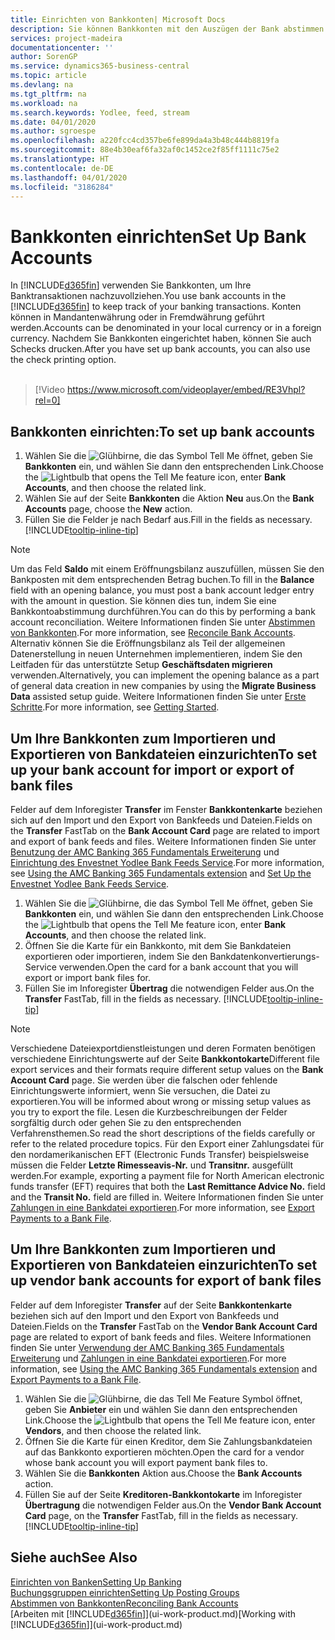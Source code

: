 ```yaml
---
title: Einrichten von Bankkonten| Microsoft Docs
description: Sie können Bankkonten mit den Auszügen der Bank abstimmen.
services: project-madeira
documentationcenter: ''
author: SorenGP
ms.service: dynamics365-business-central
ms.topic: article
ms.devlang: na
ms.tgt_pltfrm: na
ms.workload: na
ms.search.keywords: Yodlee, feed, stream
ms.date: 04/01/2020
ms.author: sgroespe
ms.openlocfilehash: a220fcc4cd357be6fe899da4a3b48c444b8819fa
ms.sourcegitcommit: 88e4b30eaf6fa32af0c1452ce2f85ff1111c75e2
ms.translationtype: HT
ms.contentlocale: de-DE
ms.lasthandoff: 04/01/2020
ms.locfileid: "3186284"
---
```

# <a name="set-up-bank-accounts"></a><span data-ttu-id="f12d6-103">Bankkonten einrichten</span><span class="sxs-lookup"><span data-stu-id="f12d6-103">Set Up Bank Accounts</span></span>
<span data-ttu-id="f12d6-104">In [!INCLUDE[d365fin](includes/d365fin_md.md)] verwenden Sie Bankkonten, um Ihre Banktransaktionen nachzuvollziehen.</span><span class="sxs-lookup"><span data-stu-id="f12d6-104">You use bank accounts in the [!INCLUDE[d365fin](includes/d365fin_md.md)] to keep track of your banking transactions.</span></span> <span data-ttu-id="f12d6-105">Konten können in Mandantenwährung oder in Fremdwährung geführt werden.</span><span class="sxs-lookup"><span data-stu-id="f12d6-105">Accounts can be denominated in your local currency or in a foreign currency.</span></span> <span data-ttu-id="f12d6-106">Nachdem Sie Bankkonten eingerichtet haben, können Sie auch Schecks drucken.</span><span class="sxs-lookup"><span data-stu-id="f12d6-106">After you have set up bank accounts, you can also use the check printing option.</span></span><br><br>  

> [!Video https://www.microsoft.com/videoplayer/embed/RE3Vhpl?rel=0]

## <a name="to-set-up-bank-accounts"></a><span data-ttu-id="f12d6-107">Bankkonten einrichten:</span><span class="sxs-lookup"><span data-stu-id="f12d6-107">To set up bank accounts</span></span>
1. <span data-ttu-id="f12d6-108">Wählen Sie die ![Glühbirne, die das Symbol Tell Me](media/ui-search/search_small.png "Was möchten Sie tun?") öffnet, geben Sie **Bankkonten** ein, und wählen Sie dann den entsprechenden Link.</span><span class="sxs-lookup"><span data-stu-id="f12d6-108">Choose the ![Lightbulb that opens the Tell Me feature](media/ui-search/search_small.png "Tell me what you want to do") icon, enter **Bank Accounts**, and then choose the related link.</span></span>
2. <span data-ttu-id="f12d6-109">Wählen Sie auf der Seite **Bankkonten** die Aktion **Neu** aus.</span><span class="sxs-lookup"><span data-stu-id="f12d6-109">On the **Bank Accounts** page, choose the **New** action.</span></span>
3. <span data-ttu-id="f12d6-110">Füllen Sie die Felder je nach Bedarf aus.</span><span class="sxs-lookup"><span data-stu-id="f12d6-110">Fill in the fields as necessary.</span></span> [!INCLUDE[tooltip-inline-tip](includes/tooltip-inline-tip_md.md)]

> [!NOTE]
> <span data-ttu-id="f12d6-111">Um das Feld **Saldo** mit einem Eröffnungsbilanz auszufüllen, müssen Sie den Bankposten mit dem entsprechenden Betrag buchen.</span><span class="sxs-lookup"><span data-stu-id="f12d6-111">To fill in the **Balance** field with an opening balance, you must post a bank account ledger entry with the amount in question.</span></span> <span data-ttu-id="f12d6-112">Sie können dies tun, indem Sie eine Bankkontoabstimmung durchführen.</span><span class="sxs-lookup"><span data-stu-id="f12d6-112">You can do this by performing a bank account reconciliation.</span></span> <span data-ttu-id="f12d6-113">Weitere Informationen finden Sie unter [Abstimmen von Bankkonten](bank-how-reconcile-bank-accounts-separately.md).</span><span class="sxs-lookup"><span data-stu-id="f12d6-113">For more information, see [Reconcile Bank Accounts](bank-how-reconcile-bank-accounts-separately.md).</span></span> <span data-ttu-id="f12d6-114">Alternativ können Sie die Eröffnungsbilanz als Teil der allgemeinen Datenerstellung in neuen Unternehmen implementieren, indem Sie den Leitfaden für das unterstützte Setup **Geschäftsdaten migrieren** verwenden.</span><span class="sxs-lookup"><span data-stu-id="f12d6-114">Alternatively, you can implement the opening balance as a part of general data creation in new companies by using the **Migrate Business Data** assisted setup guide.</span></span> <span data-ttu-id="f12d6-115">Weitere Informationen finden Sie unter [Erste Schritte](product-get-started.md).</span><span class="sxs-lookup"><span data-stu-id="f12d6-115">For more information, see [Getting Started](product-get-started.md).</span></span>

## <a name="to-set-up-your-bank-account-for-import-or-export-of-bank-files"></a><span data-ttu-id="f12d6-116">Um Ihre Bankkonten zum Importieren und Exportieren von Bankdateien einzurichten</span><span class="sxs-lookup"><span data-stu-id="f12d6-116">To set up your bank account for import or export of bank files</span></span>
<span data-ttu-id="f12d6-117">Felder auf dem Inforegister **Transfer** im Fenster **Bankkontenkarte** beziehen sich auf den Import und den Export von Bankfeeds und Dateien.</span><span class="sxs-lookup"><span data-stu-id="f12d6-117">Fields on the **Transfer** FastTab on the **Bank Account Card** page are related to import and export of bank feeds and files.</span></span> <span data-ttu-id="f12d6-118">Weitere Informationen finden Sie unter [Benutzung der AMC Banking 365 Fundamentals Erweiterung](ui-extensions-amc-banking.md) und [Einrichtung des Envestnet Yodlee Bank Feeds Service](bank-how-setup-bank-statement-service.md).</span><span class="sxs-lookup"><span data-stu-id="f12d6-118">For more information, see [Using the AMC Banking 365 Fundamentals extension](ui-extensions-amc-banking.md) and [Set Up the Envestnet Yodlee Bank Feeds Service](bank-how-setup-bank-statement-service.md).</span></span>

1. <span data-ttu-id="f12d6-119">Wählen Sie die ![Glühbirne, die das Symbol Tell Me](media/ui-search/search_small.png "Was möchten Sie tun?") öffnet, geben Sie **Bankkonten** ein, und wählen Sie dann den entsprechenden Link.</span><span class="sxs-lookup"><span data-stu-id="f12d6-119">Choose the ![Lightbulb that opens the Tell Me feature](media/ui-search/search_small.png "Tell me what you want to do") icon, enter **Bank Accounts**, and then choose the related link.</span></span>
2. <span data-ttu-id="f12d6-120">Öffnen Sie die Karte für ein Bankkonto, mit dem Sie Bankdateien exportieren oder importieren, indem Sie den Bankdatenkonvertierungs-Service verwenden.</span><span class="sxs-lookup"><span data-stu-id="f12d6-120">Open the card for a bank account that you will export or import bank files for.</span></span>
3. <span data-ttu-id="f12d6-121">Füllen Sie im Inforegister **Übertrag** die notwendigen Felder aus.</span><span class="sxs-lookup"><span data-stu-id="f12d6-121">On the **Transfer** FastTab, fill in the fields as necessary.</span></span> [!INCLUDE[tooltip-inline-tip](includes/tooltip-inline-tip_md.md)]

> [!NOTE]  
>   <span data-ttu-id="f12d6-122">Verschiedene Dateiexportdienstleistungen und deren Formaten benötigen verschiedene Einrichtungswerte auf der Seite **Bankkontokarte**</span><span class="sxs-lookup"><span data-stu-id="f12d6-122">Different file export services and their formats require different setup values on the **Bank Account Card** page.</span></span> <span data-ttu-id="f12d6-123">Sie werden über die falschen oder fehlende Einrichtungswerte informiert, wenn Sie versuchen, die Datei zu exportieren.</span><span class="sxs-lookup"><span data-stu-id="f12d6-123">You will be informed about wrong or missing setup values as you try to export the file.</span></span> <span data-ttu-id="f12d6-124">Lesen die Kurzbeschreibungen der Felder sorgfältig durch oder gehen Sie zu den entsprechenden Verfahrensthemen.</span><span class="sxs-lookup"><span data-stu-id="f12d6-124">So read the short descriptions of the fields carefully or refer to the related procedure topics.</span></span> <span data-ttu-id="f12d6-125">Für den Export einer Zahlungsdatei für den nordamerikanischen EFT (Electronic Funds Transfer) beispielsweise müssen die Felder **Letzte Rimesseavis-Nr.** und **Transitnr.** ausgefüllt werden.</span><span class="sxs-lookup"><span data-stu-id="f12d6-125">For example, exporting a payment file for North American electronic funds transfer (EFT) requires that both the **Last Remittance Advice No.** field and the **Transit No.** field are filled in.</span></span> <span data-ttu-id="f12d6-126">Weitere Informationen finden Sie unter [Zahlungen in eine Bankdatei exportieren](finance-make-payments-with-bank-data-conversion-service-or-sepa-credit-transfer.md#exporting-payments-to-a-bank-file).</span><span class="sxs-lookup"><span data-stu-id="f12d6-126">For more information, see [Export Payments to a Bank File](finance-make-payments-with-bank-data-conversion-service-or-sepa-credit-transfer.md#exporting-payments-to-a-bank-file).</span></span>

## <a name="to-set-up-vendor-bank-accounts-for-export-of-bank-files"></a><span data-ttu-id="f12d6-127">Um Ihre Bankkonten zum Importieren und Exportieren von Bankdateien einzurichten</span><span class="sxs-lookup"><span data-stu-id="f12d6-127">To set up vendor bank accounts for export of bank files</span></span>
<span data-ttu-id="f12d6-128">Felder auf dem Inforegister **Transfer** auf der Seite **Bankkontenkarte** beziehen sich auf den Import und den Export von Bankfeeds und Dateien.</span><span class="sxs-lookup"><span data-stu-id="f12d6-128">Fields on the **Transfer** FastTab on the **Vendor Bank Account Card** page are related to export of bank feeds and files.</span></span> <span data-ttu-id="f12d6-129">Weitere Informationen finden Sie unter [Verwendung der AMC Banking 365 Fundamentals Erweiterung](ui-extensions-amc-banking.md) und [Zahlungen in eine Bankdatei exportieren](finance-make-payments-with-bank-data-conversion-service-or-sepa-credit-transfer.md#exporting-payments-to-a-bank-file).</span><span class="sxs-lookup"><span data-stu-id="f12d6-129">For more information, see [Using the AMC Banking 365 Fundamentals extension](ui-extensions-amc-banking.md) and [Export Payments to a Bank File](finance-make-payments-with-bank-data-conversion-service-or-sepa-credit-transfer.md#exporting-payments-to-a-bank-file).</span></span>

1. <span data-ttu-id="f12d6-130">Wählen Sie die ![Glühbirne, die das Tell Me Feature](media/ui-search/search_small.png "Tell Me-Funktion") Symbol öffnet, geben Sie **Anbieter** ein und wählen Sie dann den entsprechenden Link.</span><span class="sxs-lookup"><span data-stu-id="f12d6-130">Choose the ![Lightbulb that opens the Tell Me feature](media/ui-search/search_small.png "Tell me what you want to do") icon, enter **Vendors**, and then choose the related link.</span></span>
2. <span data-ttu-id="f12d6-131">Öffnen Sie die Karte für einen Kreditor, dem Sie Zahlungsbankdateien auf das Bankkonto exportieren möchten.</span><span class="sxs-lookup"><span data-stu-id="f12d6-131">Open the card for a vendor whose bank account you will export payment bank files to.</span></span>
3. <span data-ttu-id="f12d6-132">Wählen Sie die **Bankkonten** Aktion aus.</span><span class="sxs-lookup"><span data-stu-id="f12d6-132">Choose the **Bank Accounts** action.</span></span>
3. <span data-ttu-id="f12d6-133">Füllen Sie auf der Seite **Kreditoren-Bankkontokarte** im Inforegister **Übertragung** die notwendigen Felder aus.</span><span class="sxs-lookup"><span data-stu-id="f12d6-133">On the **Vendor Bank Account Card** page, on the **Transfer** FastTab, fill in the fields as necessary.</span></span> [!INCLUDE[tooltip-inline-tip](includes/tooltip-inline-tip_md.md)]

## <a name="see-also"></a><span data-ttu-id="f12d6-134">Siehe auch</span><span class="sxs-lookup"><span data-stu-id="f12d6-134">See Also</span></span>
[<span data-ttu-id="f12d6-135">Einrichten von Banken</span><span class="sxs-lookup"><span data-stu-id="f12d6-135">Setting Up Banking</span></span>](bank-setup-banking.md)  
[<span data-ttu-id="f12d6-136">Buchungsgruppen einrichten</span><span class="sxs-lookup"><span data-stu-id="f12d6-136">Setting Up Posting Groups</span></span>](finance-posting-groups.md)  
[<span data-ttu-id="f12d6-137">Abstimmen von Bankkonten</span><span class="sxs-lookup"><span data-stu-id="f12d6-137">Reconciling Bank Accounts</span></span>](bank-manage-bank-accounts.md)  
<span data-ttu-id="f12d6-138">[Arbeiten mit [!INCLUDE[d365fin](includes/d365fin_md.md)]](ui-work-product.md)</span><span class="sxs-lookup"><span data-stu-id="f12d6-138">[Working with [!INCLUDE[d365fin](includes/d365fin_md.md)]](ui-work-product.md)</span></span>
